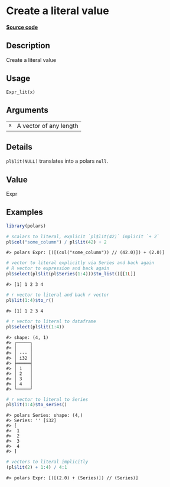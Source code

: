 

# Create a literal value

[**Source code**](https://github.com/pola-rs/r-polars/tree/main/R/expr__expr.R#L1066)

## Description

Create a literal value

## Usage

<pre><code class='language-R'>Expr_lit(x)
</code></pre>

## Arguments

<table>
<tr>
<td style="white-space: nowrap; font-family: monospace; vertical-align: top">
<code id="Expr_lit_:_x">x</code>
</td>
<td>
A vector of any length
</td>
</tr>
</table>

## Details

<code>pl$lit(NULL)</code> translates into a polars <code>null</code>.

## Value

Expr

## Examples

``` r
library(polars)

# scalars to literal, explicit `pl$lit(42)` implicit `+ 2`
pl$col("some_column") / pl$lit(42) + 2
```

    #> polars Expr: [([(col("some_column")) // (42.0)]) + (2.0)]

``` r
# vector to literal explicitly via Series and back again
# R vector to expression and back again
pl$select(pl$lit(pl$Series(1:4)))$to_list()[[1L]]
```

    #> [1] 1 2 3 4

``` r
# r vector to literal and back r vector
pl$lit(1:4)$to_r()
```

    #> [1] 1 2 3 4

``` r
# r vector to literal to dataframe
pl$select(pl$lit(1:4))
```

    #> shape: (4, 1)
    #> ┌─────┐
    #> │     │
    #> │ --- │
    #> │ i32 │
    #> ╞═════╡
    #> │ 1   │
    #> │ 2   │
    #> │ 3   │
    #> │ 4   │
    #> └─────┘

``` r
# r vector to literal to Series
pl$lit(1:4)$to_series()
```

    #> polars Series: shape: (4,)
    #> Series: '' [i32]
    #> [
    #>  1
    #>  2
    #>  3
    #>  4
    #> ]

``` r
# vectors to literal implicitly
(pl$lit(2) + 1:4) / 4:1
```

    #> polars Expr: [([(2.0) + (Series)]) // (Series)]
